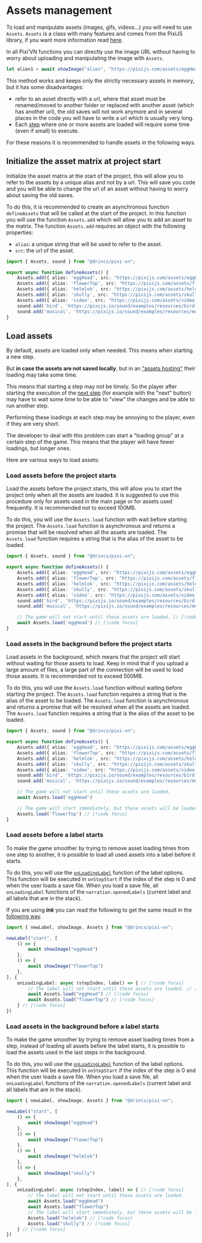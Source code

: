 # Assets management

To load and manipulate assets (images, gifs, videos...) you will need to use `Assets`. `Assets` is a class with many features and comes from the PixiJS library, if you want more information read [here](https://pixijs.com/8.x/guides/components/assets).

In all Pixi’VN functions you can directly use the image URL without having to worry about uploading and manipulating the image with `Assets`.

```ts
let alien1 = await showImage("alien", "https://pixijs.com/assets/eggHead.png");
```

This method works and keeps only the strictly necessary assets in memory, but it has some disadvantages:

- refer to an asset directly with a url, where that asset must be renamed/moved to another folder or replaced with another asset (which has another url), the old saves will not work anymore and in several places in the code you will have to write a url which is usually very long.
- Each [step](/start/labels.md) where one or more assets are loaded will require some time (even if small) to execute.

For these reasons it is recommended to handle assets in the following ways.

## Initialize the asset matrix at project start

Initialize the asset matrix at the start of the project, this will allow you to refer to the assets by a unique alias and not by a url. This will save you code and you will be able to change the url of an asset without having to worry about saving the old saves.

To do this, it is recommended to create an asynchronous function `defineAssets` that will be called at the start of the project.
In this function you will use the function `Assets.add` which will allow you to add an asset to the matrix. The function `Assets.add` requires an object with the following properties:

- `alias`: a unique string that will be used to refer to the asset.
- `src`: the url of the asset.

```ts
import { Assets, sound } from "@drincs/pixi-vn";

export async function defineAssets() {
    Assets.add({ alias: 'eggHead', src: "https://pixijs.com/assets/eggHead.png" })
    Assets.add({ alias: 'flowerTop', src: "https://pixijs.com/assets/flowerTop.png" })
    Assets.add({ alias: 'helmlok', src: "https://pixijs.com/assets/helmlok.png" })
    Assets.add({ alias: 'skully', src: "https://pixijs.com/assets/skully.png" })
    Assets.add({ alias: 'video', src: "https://pixijs.com/assets/video.mp4" })
    sound.add('bird', 'https://pixijs.io/sound/examples/resources/bird.mp3');
    sound.add('musical', 'https://pixijs.io/sound/examples/resources/musical.mp3');
}
```

## Load assets

By default, assets are loaded only when needed. This means when starting a new step.

But **in case the assets are not saved locally**, but in an ["assets hosting"](/start/assets.md#assets-hosting) their loading may take some time.

This means that starting a step may not be timely. So the player after starting the execution of the [next step](/start/labels-flow.md#next-step) (for example with the "next" button) may have to wait some time to be able to "view" the changes and be able to run another step.

Performing these loadings at each step may be annoying to the player, even if they are very short.

The developer to deal with this problem can start a "loading group" at a certain step of the game. This means that the player will have fewer loadings, but longer ones.

Here are various ways to load assets:

### Load assets before the project starts

Load the assets before the project starts, this will allow you to start the project only when all the assets are loaded. It is suggested to use this procedure only for assets used in the main page or for assets used frequently. It is recommended not to exceed 100MB.

To do this, you will use the `Assets.load` function with wait before starting the project. The `Assets.load` function is asynchronous and returns a promise that will be resolved when all the assets are loaded. The `Assets.load` function requires a string that is the alias of the asset to be loaded.

```ts
import { Assets, sound } from "@drincs/pixi-vn";

export async function defineAssets() {
    Assets.add({ alias: 'eggHead', src: "https://pixijs.com/assets/eggHead.png" })
    Assets.add({ alias: 'flowerTop', src: "https://pixijs.com/assets/flowerTop.png" })
    Assets.add({ alias: 'helmlok', src: "https://pixijs.com/assets/helmlok.png" })
    Assets.add({ alias: 'skully', src: "https://pixijs.com/assets/skully.png" })
    Assets.add({ alias: 'video', src: "https://pixijs.com/assets/video.mp4" })
    sound.add('bird', 'https://pixijs.io/sound/examples/resources/bird.mp3');
    sound.add('musical', 'https://pixijs.io/sound/examples/resources/musical.mp3');

    // The game will not start until these assets are loaded. // [!code focus]
    await Assets.load('eggHead') // [!code focus]
}
```

### Load assets in the background before the project starts

Load assets in the background, which means that the project will start without waiting for those assets to load. Keep in mind that if you upload a large amount of files, a large part of the connection will be used to load those assets. It is recommended not to exceed 500MB.

To do this, you will use the `Assets.load` function without waiting before starting the project. The `Assets.load` function requires a string that is the alias of the asset to be loaded. The `Assets.load` function is asynchronous and returns a promise that will be resolved when all the assets are loaded. The `Assets.load` function requires a string that is the alias of the asset to be loaded.

```ts
import { Assets, sound } from "@drincs/pixi-vn";

export async function defineAssets() {
    Assets.add({ alias: 'eggHead', src: "https://pixijs.com/assets/eggHead.png" })
    Assets.add({ alias: 'flowerTop', src: "https://pixijs.com/assets/flowerTop.png" })
    Assets.add({ alias: 'helmlok', src: "https://pixijs.com/assets/helmlok.png" })
    Assets.add({ alias: 'skully', src: "https://pixijs.com/assets/skully.png" })
    Assets.add({ alias: 'video', src: "https://pixijs.com/assets/video.mp4" })
    sound.add('bird', 'https://pixijs.io/sound/examples/resources/bird.mp3');
    sound.add('musical', 'https://pixijs.io/sound/examples/resources/musical.mp3');

    // The game will not start until these assets are loaded.
    await Assets.load('eggHead')

    // The game will start immediately, but these assets will be loaded in the background. // [!code focus]
    Assets.load('flowerTop') // [!code focus]
}
```

### Load assets before a label starts

To make the game smoother by trying to remove asset loading times from one step to another, it is possible to load all used assets into a label before it starts.

To do this, you will use the [`onLoadingLabel`](/start/labels-advanced.md#onloadinglabel) function of the label options. This function will be executed in `onStepStart` if the index of the step is 0 and when the user loads a save file. When you load a save file, all `onLoadingLabel` functions of the `narration.openedLabels` (current label and all labels that are in the stack).

If you are using ***ink*** you can read the following to get the same result in the [following way](/ink/ink-assets.md).

```ts
import { newLabel, showImage, Assets } from "@drincs/pixi-vn";

newLabel("start", [
    () => {
        await showImage("eggHead")
    },
    () => {
        await showImage("flowerTop")
    },
], {
    onLoadingLabel: async (stepIndex, label) => { // [!code focus]
        // The label will not start until these assets are loaded. // [!code focus]
        await Assets.load("eggHead") // [!code focus]
        await Assets.load("flowerTop") // [!code focus]
    } // [!code focus]
})
```

### Load assets in the background before a label starts

To make the game smoother by trying to remove asset loading times from a step, instead of loading all assets before the label starts, it is possible to load the assets used in the last steps in the background.

To do this, you will use the [`onLoadingLabel`](/start/labels-advanced.md#onloadinglabel) function of the label options. This function will be executed in `onStepStart` if the index of the step is 0 and when the user loads a save file. When you load a save file, all `onLoadingLabel` functions of the `narration.openedLabels` (current label and all labels that are in the stack).

```ts
import { newLabel, showImage, Assets } from "@drincs/pixi-vn";

newLabel("start", [
    () => {
        await showImage("eggHead")
    },
    () => {
        await showImage("flowerTop")
    },
    () => {
        await showImage("helmlok")
    },
    () => {
        await showImage("skully")
    },
], {
    onLoadingLabel: async (stepIndex, label) => { // [!code focus]
        // The label will not start until these assets are loaded.
        await Assets.load("eggHead")
        await Assets.load("flowerTop")
        // The label will start immediately, but these assets will be loaded in the background. // [!code focus]
        Assets.load("helmlok") // [!code focus]
        Assets.load("skully") // [!code focus]
    } // [!code focus]
})
```
